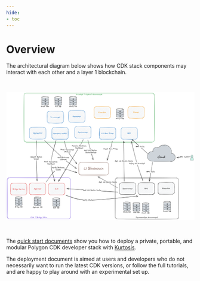 ```yaml
---
hide:
- toc
---
```


# Overview

The architectural diagram below shows how CDK stack components may interact with each other and a layer 1 blockchain.

</br>

![Architecture](img/architecture.png)

<br/>

The [quick start documents](quickstart/deploy-stack.md) show you how to deploy a private, portable, and modular Polygon CDK developer stack with [Kurtosis](https://github.com/kurtosis-tech/kurtosis).

The deployment document is aimed at users and developers who do not necessarily want to run the latest CDK versions, or follow the full tutorials, and are happy to play around with an experimental set up.

<br/>

